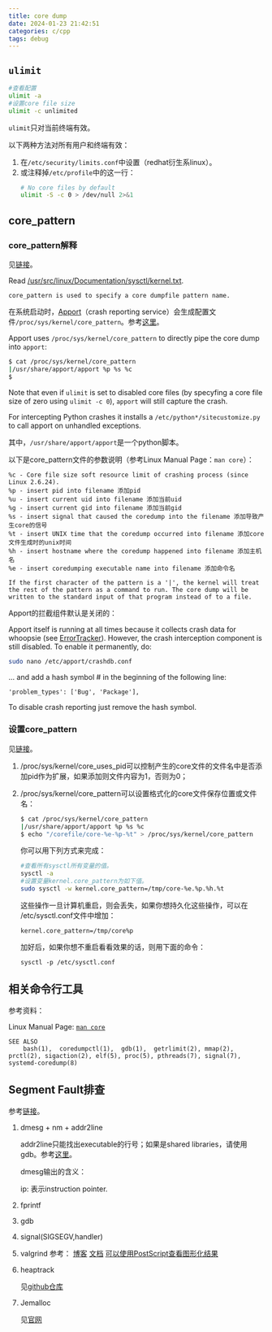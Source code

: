 ```yaml
---
title: core dump
date: 2024-01-23 21:42:51
categories: c/cpp
tags: debug
---
```


## `ulimit`

```bash
#查看配置
ulimit -a
#设置core file size
ulimit -c unlimited
```

`ulimit`只对当前终端有效。

以下两种方法对所有用户和终端有效：

1. 在`/etc/security/limits.conf`中设置（redhat衍生系linux）。
2. 或注释掉`/etc/profile`中的这一行：
    ```bash
    # No core files by default
    ulimit -S -c 0 > /dev/null 2>&1
    ```

## core_pattern

### core_pattern解释

见[链接](https://stackoverflow.com/questions/2065912/core-dumped-but-core-file-is-not-in-the-current-directory)。

Read [/usr/src/linux/Documentation/sysctl/kernel.txt](http://www.kernel.org/doc/Documentation/sysctl/kernel.txt).

    core_pattern is used to specify a core dumpfile pattern name.

在系统启动时，[Apport](https://wiki.ubuntu.com/Apport)（crash reporting service）会生成配置文件`/proc/sys/kernel/core_pattern`。参考[这里](https://askubuntu.com/questions/420410/how-to-permanently-edit-the-core-pattern-file)。

Apport uses `/proc/sys/kernel/core_pattern` to directly pipe the core dump into `apport`:

```bash
$ cat /proc/sys/kernel/core_pattern
|/usr/share/apport/apport %p %s %c
$ 
```

Note that even if `ulimit` is set to disabled core files (by specyfing a core file size of zero using `ulimit -c 0`), `apport` will still capture the crash.

For intercepting Python crashes it installs a `/etc/python*/sitecustomize.py` to call apport on unhandled exceptions.

其中，`/usr/share/apport/apport`是一个python脚本。

以下是core_pattern文件的参数说明（参考Linux Manual Page：`man core`）：
```
%c - Core file size soft resource limit of crashing process (since Linux 2.6.24).
%p - insert pid into filename 添加pid
%u - insert current uid into filename 添加当前uid
%g - insert current gid into filename 添加当前gid
%s - insert signal that caused the coredump into the filename 添加导致产生core的信号
%t - insert UNIX time that the coredump occurred into filename 添加core文件生成时的unix时间
%h - insert hostname where the coredump happened into filename 添加主机名
%e - insert coredumping executable name into filename 添加命令名

If the first character of the pattern is a '|', the kernel will treat the rest of the pattern as a command to run. The core dump will be written to the standard input of that program instead of to a file.
```

Apport的拦截组件默认是关闭的：

Apport itself is running at all times because it collects crash data for whoopsie (see [ErrorTracker](https://wiki.ubuntu.com/ErrorTracker)). However, the crash interception component is still disabled. To enable it permanently, do:

```bash
sudo nano /etc/apport/crashdb.conf
```

... and add a hash symbol # in the beginning of the following line:

    'problem_types': ['Bug', 'Package'],

To disable crash reporting just remove the hash symbol.

### 设置core_pattern

见[链接](https://www.cnblogs.com/xiaodoujiaohome/p/6222895.html)。

1. /proc/sys/kernel/core_uses_pid可以控制产生的core文件的文件名中是否添加pid作为扩展，如果添加则文件内容为1，否则为0；

2. /proc/sys/kernel/core_pattern可以设置格式化的core文件保存位置或文件名：

    ```bash
    $ cat /proc/sys/kernel/core_pattern
    |/usr/share/apport/apport %p %s %c
    $ echo "/corefile/core-%e-%p-%t" > /proc/sys/kernel/core_pattern
    ```


    你可以用下列方式来完成：
    ```bash
    #查看所有sysctl所有变量的值。
    sysctl -a
    #设置变量kernel.core_pattern为如下值。
    sudo sysctl -w kernel.core_pattern=/tmp/core-%e.%p.%h.%t
    ```

    这些操作一旦计算机重启，则会丢失，如果你想持久化这些操作，可以在 /etc/sysctl.conf文件中增加：
    ```
    kernel.core_pattern=/tmp/core%p
    ```

    加好后，如果你想不重启看看效果的话，则用下面的命令：
    ```
    sysctl -p /etc/sysctl.conf
    ```

## 相关命令行工具

参考资料：

Linux Manual Page: [`man core`](https://man7.org/linux/man-pages/man5/core.5.html)

    SEE ALSO
        bash(1),  coredumpctl(1),  gdb(1),  getrlimit(2), mmap(2), prctl(2), sigaction(2), elf(5), proc(5), pthreads(7), signal(7), systemd-coredump(8)

## Segment Fault排查

参考[链接](https://www.wtango.com/%E6%AE%B5%E9%94%99%E8%AF%AFsegmentation-fault%E4%BA%A7%E7%94%9F%E7%9A%84%E5%8E%9F%E5%9B%A0%E4%BB%A5%E5%8F%8A%E8%B0%83%E8%AF%95%E6%96%B9%E6%B3%95/)。

1. dmesg + nm + addr2line

   addr2line只能找出executable的行号；如果是shared libraries，请使用gdb。参考[这里](https://stackoverflow.com/questions/2549214/interpreting-segfault-messages)。

   dmesg输出的含义：

   ip: 表示instruction pointer.

2. fprintf
3. gdb
4. signal(SIGSEGV,handler)
5. valgrind
参考：
    [博客](https://jvns.ca/blog/2018/04/28/debugging-a-segfault-on-linux/)
    [文档](https://valgrind.org/docs/manual/ms-manual.html)
    [可以使用PostScript查看图形化结果](https://courses.cs.washington.edu/courses/cse326/05wi/valgrind-doc/ms_main.html)

1. heaptrack

    见[github仓库](https://github.com/KDE/heaptrack)

2. Jemalloc

    见[官网](https://jemalloc.net/)

